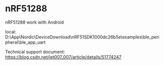 # nRF51288
nRF51288 work with Android

local: D:\App\Nordic\DeviceDownload\nRF51SDK1000dc26b5e\examples\ble_peripheral\ble_app_uart

Technical support document:
    https://blog.csdn.net/jet007_007/article/details/51774247
